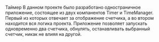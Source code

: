 Таймер
В данном проекте было разработано одностраничное приложение, состоящее из двух компанентов Timer и TimeManager.
Первый из которых отвечает за отображение счетчика, а во втором находится вся логика проекта.
Приложение позволяет запускать одновременно два счетчика, обнулять, останавливать выбранный счетчик, никак не влияя на другой.


